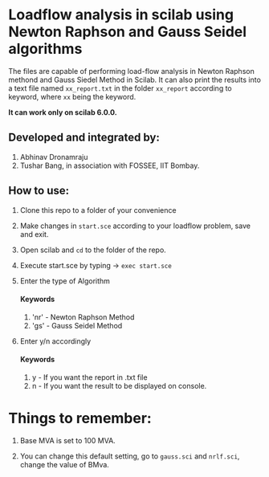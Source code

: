 # Loadflow analysis in scilab using Newton Raphson and Gauss Seidel algorithms
The files are capable of performing load-flow analysis in Newton Raphson methond and Gauss Siedel Method in Scilab.
It can also print the results into a text file named `xx_report.txt` in the folder `xx_report` according to keyword, where `xx` being the keyword.

**It can work only on scilab 6.0.0.**

## Developed and integrated by:

1. Abhinav Dronamraju
2. Tushar Bang, in association with FOSSEE, IIT Bombay. 

## How to use:

1. Clone this repo to a folder of your convenience

2. Make changes in `start.sce` according to your loadflow problem, save and exit.

3. Open scilab and `cd` to the folder of the repo.

4. Execute start.sce by typing -> `exec start.sce`

5. Enter the type of Algorithm
    #### Keywords
      1. 'nr'  - Newton Raphson Method
      2. 'gs'  - Gauss Seidel Method
 
6. Enter y/n accordingly
    #### Keywords
      1. y  -  If you want the report in .txt file
      2. n  -  If you want the result to be displayed on console.
      
# Things to remember:

1. Base MVA is set to 100 MVA.

2. You can change this default setting, go to `gauss.sci` and `nrlf.sci`, change the value of BMva.
 
